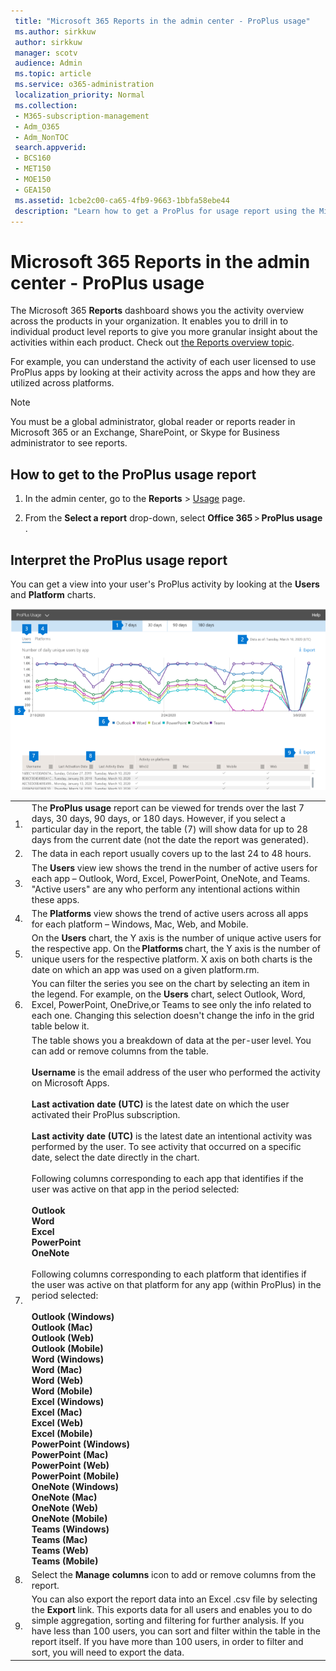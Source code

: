 ```yaml
---
 title: "Microsoft 365 Reports in the admin center - ProPlus usage"
 ms.author: sirkkuw
 author: sirkkuw
 manager: scotv
 audience: Admin
 ms.topic: article
 ms.service: o365-administration
 localization_priority: Normal
 ms.collection:
 - M365-subscription-management
 - Adm_O365
 - Adm_NonTOC
 search.appverid:
 - BCS160
 - MET150
 - MOE150
 - GEA150
 ms.assetid: 1cbe2c00-ca65-4fb9-9663-1bbfa58ebe44
 description: "Learn how to get a ProPlus for usage report using the Microsoft 365 Reports dashboard in the Microsoft 365 admin center."
---
```


# Microsoft 365 Reports in the admin center - ProPlus usage

The Microsoft 365 **Reports** dashboard shows you the activity overview across the products in your organization. It enables you to drill in to individual product level reports to give you more granular insight about the activities within each product. Check out [the Reports overview topic](activity-reports.md).

 For example, you can understand the activity of each user licensed to use ProPlus apps by looking at their activity across the apps and how they are utilized across platforms.


 > [!NOTE]
 > You must be a global administrator, global reader or reports reader in Microsoft 365 or an Exchange, SharePoint, or Skype for Business administrator to see reports.

## How to get to the ProPlus usage report

1. In the admin center, go to the **Reports** \> <a href="https://go.microsoft.com/fwlink/p/?linkid=2074756" target="_blank">Usage</a> page.

 2. From the **Select a report** drop-down, select **Office 365** \> **ProPlus usage** .

## Interpret the ProPlus usage report

You can get a view into your user's ProPlus activity by looking at the **Users** and **Platform** charts.

![ProPlus usage report](../../media/proplususagenumbers.png)

|||
 |:-----|:-----|
 |1. <br/> |The **ProPlus usage** report can be viewed for trends over the last 7 days, 30 days, 90 days, or 180 days. However, if you select a particular day in the report, the table (7) will show data for up to 28 days from the current date (not the date the report was generated). <br/> |
 |2. <br/> |The data in each report usually covers up to the last 24 to 48 hours. <br/> |
 |3. <br/> |The **Users** view iew shows the trend in the number of active users for each app – Outlook, Word, Excel, PowerPoint, OneNote, and Teams. "Active users" are any who perform any intentional actions within these apps. <br/> |
 |4. <br/> |The **Platforms** view shows the trend of active users across all apps for each platform – Windows, Mac, Web, and Mobile. <br/> |
 |5.<br/>|On the **Users** chart, the Y axis is the number of unique active users for the respective app. On the **Platforms** chart, the Y axis is the number of unique users for the respective platform. X axis on both charts is the date on which an app was used on a given platform.rm.<br/>|
 6.<br/>|You can filter the series you see on the chart by selecting an item in the legend. For example, on the **Users** chart, select Outlook, Word, Excel, PowerPoint, OneDrive,or Teams to see only the info related to each one. Changing this selection doesn't change the info in the grid table below it.|
 |7.<br/>|The table shows you a breakdown of data at the per-user level. You can add or remove columns from the table. <br/><br/>**Username** is the email address of the user who performed the activity on Microsoft Apps.<br><br/>**Last activation date (UTC)** is the latest date on which the user activated their ProPlus subscription.<br/><br/>**Last activity date (UTC)** is the latest date an intentional activity was performed by the user. To see activity that occurred on a specific date, select the date directly in the chart.<br/><br/>Following columns corresponding to each app that identifies if the user was active on that app in the period selected:<br> <br>**Outlook** <br>**Word** <br>**Excel**<br>**PowerPoint** <br>**OneNote**<br><br> Following columns corresponding to each platform that identifies if the user was active on that platform for any app (within ProPlus) in the period selected:<br><br>**Outlook (Windows)**<br>**Outlook (Mac)**<br>**Outlook (Web)** <br>**Outlook (Mobile)**<br> **Word (Windows)**<br> **Word (Mac)**<br> **Word (Web)**<br> **Word (Mobile)**<br> **Excel (Windows)**<br> **Excel (Mac)**<br> **Excel (Web)**<br> **Excel (Mobile)**<br> **PowerPoint (Windows)**<br> **PowerPoint (Mac)**<br>**PowerPoint (Web)**<br> **PowerPoint (Mobile)**<br> **OneNote (Windows)**<br> **OneNote (Mac)**<br> **OneNote (Web)**<br>**OneNote (Mobile)**<br> **Teams (Windows)**<br> **Teams (Mac)**<br> **Teams (Web)**<br>**Teams (Mobile)** |
 |8.<br/>|Select the **Manage columns** icon to add or remove columns from the report.|
 |9.<br/>|You can also export the report data into an Excel .csv file by selecting the **Export** link. This exports data for all users and enables you to do simple aggregation, sorting and filtering for further analysis. If you have less than 100 users, you can sort and filter within the table in the report itself. If you have more than 100 users, in order to filter and sort, you will need to export the data.|